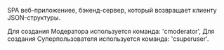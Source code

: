 SPA веб-приложениее, бэкенд-сервер, который возвращает клиенту JSON-структуры.

Для создания Модератора используется команда:
'cmoderator',
Для создания Суперпользователя используется команда:
'csuperuser'.
